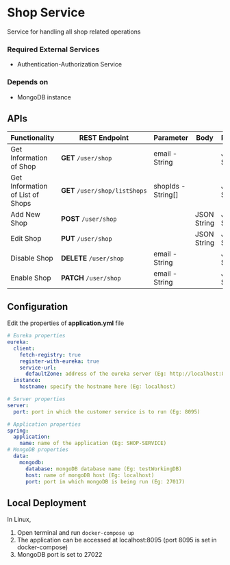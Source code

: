 # Shop Service

Service for handling all shop related operations

### Required External Services

- Authentication-Authorization Service

### Depends on

- MongoDB instance

## APIs

| Functionality | REST Endpoint | Parameter | Body | Response |
| --- | --- | --- | --- | --- |
| Get Information of Shop | **GET** `/user/shop` | email - String |     | JSON String |
| Get Information of List of Shops | **GET** `/user/shop/listShops` | shopIds - String\[\] |     | JSON String |
| Add New Shop | **POST** `/user/shop` |     | JSON String | JSON String |
| Edit Shop | **PUT** `/user/shop` |     | JSON String | JSON String |
| Disable Shop | **DELETE** `/user/shop` | email - String |     | JSON String |
| Enable Shop | **PATCH** `/user/shop` | email - String |     | JSON String |

## Configuration

Edit the properties of **application.yml** file
```yaml
# Eureka properties
eureka:
  client:
    fetch-registry: true
    register-with-eureka: true
    service-url:
      defaultZone: address of the eureka server (Eg: http://localhost:8761/eureka)
  instance:
    hostname: specify the hostname here (Eg: localhost)

# Server properties
server:
  port: port in which the customer service is to run (Eg: 8095)

# Application properties
spring:
  application:
    name: name of the application (Eg: SHOP-SERVICE)
# MongoDB properties
  data:
    mongodb:
      database: mongoDB database name (Eg: testWorkingDB)
      host: name of mongoDB host (Eg: localhost)
      port: port in which mongoDB is being run (Eg: 27017)
```

## Local Deployment
In Linux,

1. Open terminal and run `docker-compose up`
2. The application can be accessed at localhost:8095 (port 8095 is set in docker-compose)
3. MongoDB port is set to 27022
